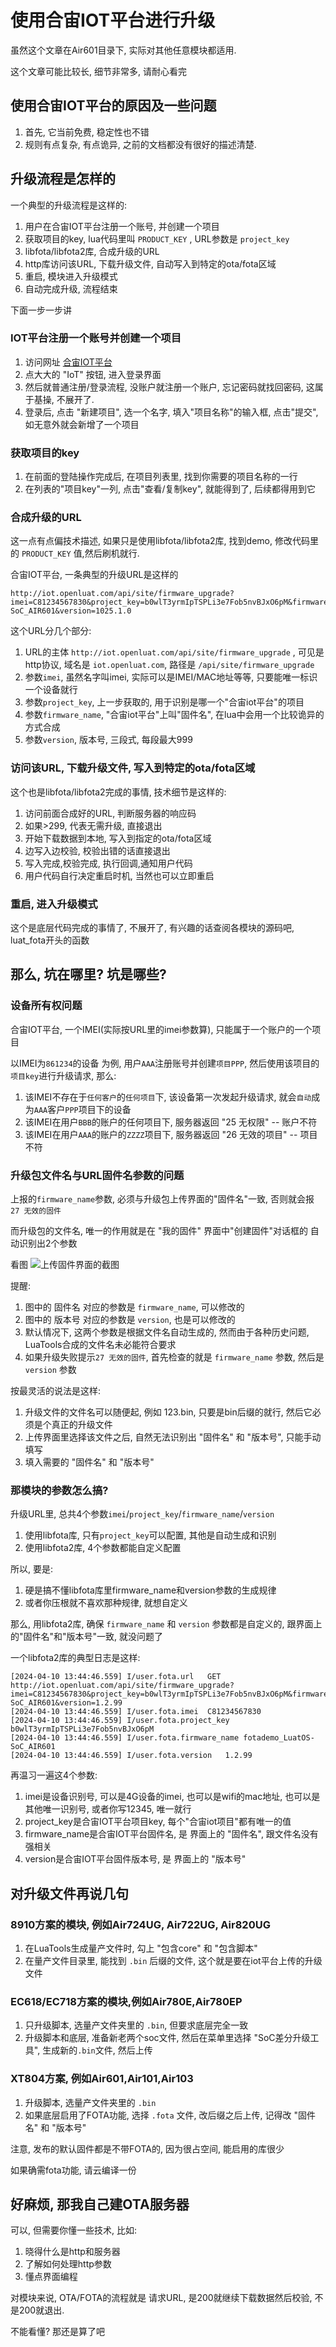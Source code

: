 # 使用合宙IOT平台进行升级

虽然这个文章在Air601目录下, 实际对其他任意模块都适用.

这个文章可能比较长, 细节非常多, 请耐心看完

## 使用合宙IOT平台的原因及一些问题

1. 首先, 它当前免费, 稳定性也不错
2. 规则有点复杂, 有点诡异, 之前的文档都没有很好的描述清楚.

## 升级流程是怎样的

一个典型的升级流程是这样的:

1. 用户在合宙IOT平台注册一个账号, 并创建一个项目
2. 获取项目的key, lua代码里叫 `PRODUCT_KEY` , URL参数是 `project_key`
3. libfota/libfota2库, 合成升级的URL
4. http库访问该URL, 下载升级文件, 自动写入到特定的ota/fota区域
5. 重启, 模块进入升级模式
6. 自动完成升级, 流程结束

下面一步一步讲

### IOT平台注册一个账号并创建一个项目

1. 访问网址 [合宙IOT平台](https://iot.openluat.com/)
2. 点大大的 "IoT" 按钮, 进入登录界面
3. 然后就普通注册/登录流程, 没账户就注册一个账户, 忘记密码就找回密码, 这属于基操, 不展开了.
4. 登录后, 点击 "新建项目", 选一个名字, 填入"项目名称"的输入框, 点击"提交", 如无意外就会新增了一个项目

### 获取项目的key

1. 在前面的登陆操作完成后, 在项目列表里, 找到你需要的项目名称的一行
2. 在列表的"项目key"一列, 点击"查看/复制key", 就能得到了, 后续都得用到它

### 合成升级的URL

这一点有点偏技术描述, 如果只是使用libfota/libfota2库, 找到demo, 修改代码里的 `PRODUCT_KEY` 值,然后刷机就行.

合宙IOT平台, 一条典型的升级URL是这样的
```
http://iot.openluat.com/api/site/firmware_upgrade?imei=C81234567830&project_key=b0wlT3yrmIpTSPLi3e7Fob5nvBJxO6pM&firmware_name=fotademo_LuatOS-SoC_AIR601&version=1025.1.0
```

这个URL分几个部分:

1. URL的主体 `http://iot.openluat.com/api/site/firmware_upgrade` , 可见是http协议, 域名是 `iot.openluat.com`, 路径是 `/api/site/firmware_upgrade`
2. 参数`imei`, 虽然名字叫imei, 实际可以是IMEI/MAC地址等等, 只要能唯一标识一个设备就行
3. 参数`project_key`, 上一步获取的, 用于识别是哪一个"合宙iot平台"的项目
4. 参数`firmware_name`, "合宙iot平台"上叫"固件名", 在lua中会用一个比较诡异的方式合成
5. 参数`version`, 版本号, 三段式, 每段最大999

### 访问该URL, 下载升级文件, 写入到特定的ota/fota区域

这个也是libfota/libfota2完成的事情, 技术细节是这样的:

1. 访问前面合成好的URL, 判断服务器的响应码
2. 如果>299, 代表无需升级, 直接退出
3. 开始下载数据到本地, 写入到指定的ota/fota区域
4. 边写入边校验, 校验出错的话直接退出
5. 写入完成,校验完成, 执行回调,通知用户代码
6. 用户代码自行决定重启时机, 当然也可以立即重启

### 重启, 进入升级模式

这个是底层代码完成的事情了, 不展开了, 有兴趣的话查阅各模块的源码吧, luat_fota开头的函数

## 那么, 坑在哪里? 坑是哪些?

### 设备所有权问题

合宙IOT平台, 一个IMEI(实际按URL里的imei参数算), 只能属于一个账户的一个项目

以IMEI为`861234`的设备 为例, 用户`AAA`注册账号并创建`项目PPP`, 然后使用该项目的`项目key`进行升级请求, 那么:

1. 该IMEI不存在于`任何客户`的`任何项目`下, 该设备第一次发起升级请求, 就会`自动`成为`AAA`客户`PPP`项目下的设备
2. 该IMEI在用户`BBB`的账户的任何项目下, 服务器返回 "25 无权限" -- 账户不符
3. 该IMEI在用户`AAA`的账户的`ZZZZ`项目下, 服务器返回 "26 无效的项目" -- 项目不符

### 升级包文件名与URL固件名参数的问题

上报的`firmware_name`参数, 必须与升级包上传界面的"固件名"一致, 否则就会报 `27 无效的固件`

而升级包的文件名, 唯一的作用就是在 "我的固件" 界面中"创建固件"对话框的 自动识别出2个参数

看图 ![上传固件界面的截图](img/ota_upload.jpg)

提醒:

1. 图中的 固件名 对应的参数是 `firmware_name`, 可以修改的
2. 图中的 版本号 对应的参数是 `version`, 也是可以修改的
3. 默认情况下, 这两个参数是根据文件名自动生成的, 然而由于各种历史问题, LuaTools合成的文件名未必能符合要求
4. 如果升级失败提示`27 无效的固件`, 首先检查的就是 `firmware_name` 参数, 然后是 `version` 参数

按最灵活的说法是这样:

1. 升级文件的文件名可以随便起, 例如 123.bin, 只要是bin后缀的就行, 然后它必须是个真正的升级文件
2. 上传界面里选择该文件之后, 自然无法识别出 "固件名" 和 "版本号", 只能手动填写
3. 填入需要的 "固件名" 和 "版本号"

### 那模块的参数怎么搞?

升级URL里, 总共4个参数`imei`/`project_key`/`firmware_name`/`version`

1. 使用libfota库, 只有`project_key`可以配置, 其他是自动生成和识别
2. 使用libfota2库, 4个参数都能自定义配置

所以, 要是:

1. 硬是搞不懂libfota库里firmware_name和version参数的生成规律
2. 或者你压根就不喜欢那种规律, 就想自定义

那么, 用libfota2库, 确保 `firmware_name` 和 `version` 参数都是自定义的, 跟界面上的"固件名"和"版本号"一致, 就没问题了

一个libfota2库的典型日志是这样:

```
[2024-04-10 13:44:46.559] I/user.fota.url	GET	http://iot.openluat.com/api/site/firmware_upgrade?imei=C81234567830&project_key=b0wlT3yrmIpTSPLi3e7Fob5nvBJxO6pM&firmware_name=fotademo_LuatOS-SoC_AIR601&version=1.2.99
[2024-04-10 13:44:46.559] I/user.fota.imei	C81234567830
[2024-04-10 13:44:46.559] I/user.fota.project_key	b0wlT3yrmIpTSPLi3e7Fob5nvBJxO6pM
[2024-04-10 13:44:46.559] I/user.fota.firmware_name	fotademo_LuatOS-SoC_AIR601
[2024-04-10 13:44:46.559] I/user.fota.version	1.2.99
```

再温习一遍这4个参数:

1. imei是设备识别号, 可以是4G设备的imei, 也可以是wifi的mac地址, 也可以是其他唯一识别号, 或者你写12345, 唯一就行
2. project_key是合宙IOT平台项目key, 每个"合宙iot项目"都有唯一的值
3. firmware_name是合宙IOT平台固件名, 是 界面上的 "固件名", 跟文件名没有强相关
4. version是合宙IOT平台固件版本号, 是 界面上的 "版本号"

## 对升级文件再说几句

### 8910方案的模块, 例如Air724UG, Air722UG, Air820UG

1. 在LuaTools生成量产文件时, 勾上 "包含core" 和 "包含脚本"
2. 在量产文件目录里, 能找到 `.bin` 后缀的文件, 这个就是要在iot平台上传的升级文件

### EC618/EC718方案的模块,例如Air780E,Air780EP

1. 只升级脚本, 选量产文件夹里的 `.bin`, 但要求底层完全一致
2. 升级脚本和底层, 准备新老两个soc文件, 然后在菜单里选择 "SoC差分升级工具", 生成新的`.bin`文件, 然后上传

### XT804方案, 例如Air601,Air101,Air103

1. 升级脚本, 选量产文件夹里的 `.bin`
2. 如果底层启用了FOTA功能, 选择 `.fota` 文件, 改后缀之后上传, 记得改 "固件名" 和 "版本号"

注意, 发布的默认固件都是不带FOTA的, 因为很占空间, 能启用的库很少

如果确需fota功能, 请云编译一份

## 好麻烦, 那我自己建OTA服务器

可以, 但需要你懂一些技术, 比如:

1. 晓得什么是http和服务器
2. 了解如何处理http参数
3. 懂点界面编程

对模块来说, OTA/FOTA的流程就是 请求URL, 是200就继续下载数据然后校验, 不是200就退出.

不能看懂? 那还是算了吧
